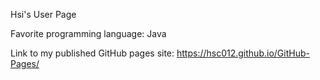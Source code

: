 ﻿Hsi's User Page
 
Favorite programming language: Java

Link to my published GitHub pages site: https://hsc012.github.io/GitHub-Pages/
